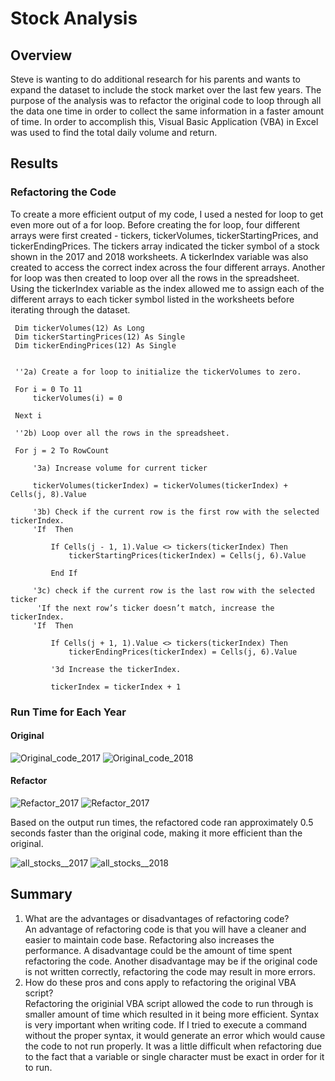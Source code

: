 # Stock Analysis

## Overview 

Steve is wanting to do additional research for his parents and wants to expand the dataset to include the stock 
market over the last few years. The purpose of the analysis was to refactor the original code to loop through all the 
data one time in order to collect the same information in a faster amount of time. In order to accomplish this, Visual Basic 
Application (VBA) in Excel was used to find the total daily volume and return. 

## Results 

### Refactoring the Code 
To create a more efficient output of my code, I used a nested for loop to get even more out of a for loop. Before creating the for loop, four different arrays were first 
created - tickers, tickerVolumes, tickerStartingPrices, and tickerEndingPrices. The tickers array indicated the ticker symbol of a stock shown in the 2017 and 2018
worksheets. A tickerIndex variable was also created to access the correct index across the four different arrays. Another for loop was then created to loop over all the rows 
in the spreadsheet. Using the tickerIndex variable as the index allowed me to assign each of the different arrays to each ticker symbol listed in the worksheets 
before iterating through the dataset. 
   
   ```
    Dim tickerVolumes(12) As Long
    Dim tickerStartingPrices(12) As Single
    Dim tickerEndingPrices(12) As Single
    
    
    ''2a) Create a for loop to initialize the tickerVolumes to zero.
    
    For i = 0 To 11
        tickerVolumes(i) = 0
        
    Next i
        
    ''2b) Loop over all the rows in the spreadsheet.
    
    For j = 2 To RowCount
    
        '3a) Increase volume for current ticker
        
        tickerVolumes(tickerIndex) = tickerVolumes(tickerIndex) + Cells(j, 8).Value
        
        '3b) Check if the current row is the first row with the selected tickerIndex.
        'If  Then
            
            If Cells(j - 1, 1).Value <> tickers(tickerIndex) Then
                tickerStartingPrices(tickerIndex) = Cells(j, 6).Value
                
            End If
        
        '3c) check if the current row is the last row with the selected ticker
         'If the next row’s ticker doesn’t match, increase the tickerIndex.
        'If  Then
            
            If Cells(j + 1, 1).Value <> tickers(tickerIndex) Then
                tickerEndingPrices(tickerIndex) = Cells(j, 6).Value

            '3d Increase the tickerIndex.
            
            tickerIndex = tickerIndex + 1
```

### Run Time for Each Year 
#### Original 
![Original_code_2017](https://github.com/echuung94/stock-analysis/blob/main/Resources/Original%20code%202017.png)
![Original_code_2018](https://github.com/echuung94/stock-analysis/blob/main/Resources/Original%20code%202018.png)

#### Refactor 
![Refactor_2017](https://github.com/echuung94/stock-analysis/blob/main/Resources/Refactor%202017.png)
![Refactor_2017](https://github.com/echuung94/stock-analysis/blob/main/Resources/Refactor%202018.png)

Based on the output run times, the refactored code ran approximately 0.5 seconds faster than the original code, making it more efficient than the original. 

![all_stocks__2017](https://github.com/echuung94/stock-analysis/blob/main/Resources/all%20stocks%202017%20.png)
![all_stocks__2018](https://github.com/echuung94/stock-analysis/blob/main/Resources/all%20stocks%202018.png)


## Summary
1. What are the advantages or disadvantages of refactoring code?</br>
An advantage of refactoring code is that you will have a cleaner and easier to maintain code base. Refactoring also increases the performance. 
A disadvantage could be the amount of time spent refactoring the code. Another disadvantage may be if the original code is not written correctly, 
refactoring the code may result in more errors.
2. How do these pros and cons apply to refactoring the original VBA script?</br>
Refactoring the originial VBA script allowed the code to run through is smaller amount of time which resulted in it being more efficient. Syntax is very important 
when writing code. If I tried to execute a command without the proper syntax, it would generate an error which would cause the code to not run properly. It was a little 
difficult when refactoring due to the fact that a variable or single character must be exact in order for it to run. 

